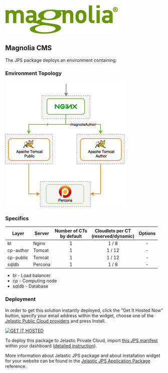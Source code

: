 [![Magnolia CMS](../images/magnolia_logo.png)](../magnolia)
## Magnolia CMS
The JPS package deploys an environment containing:

### Environment Topology

![magnolia-environment-topology](../images/magnolia-environment-topology.png)

### Specifics

Layer                |    Server   | Number of CTs <br/> by default | Cloudlets per CT <br/> (reserved/dynamic) | Options
-------------------- | ------------| :----------------------------: | :---------------------------------------: | :-----:
bl                   |   Nginx     |       1                        |           1 / 8                           | -
cp-author            |   Tomcat    |       1                        |           1 / 12                          | -
cp-public            |   Tomcat    |       1                        |           1 / 12                          | -
sqldb                |   Percona   |       1                        |           1 / 8                           | -

* bl - Load balancer
* cp - Computing node
* sqldb - Database 

### Deployment
In order to get this solution instantly deployed, click the "Get It Hosted Now" button, specify your email address within the widget, choose one of the [Jelastic Public Cloud providers](https://jelastic.cloud) and press Install.

[![GET IT HOSTED](https://raw.githubusercontent.com/jelastic-jps/jpswiki/master/images/getithosted.png)](https://jelastic.com/install-application/?manifest=https%3A%2F%2Fgithub.com%2Ftrimm%2Fjelastic-jps-magnolia-cms%2Fraw%2Fmaster%2Fmanifest.yaml)

To deploy this package to Jelastic Private Cloud, import [this JPS manifest](../../raw/master/manifest.yaml) within your dashboard ([detailed instruction](https://docs.jelastic.com/environment-export-import#import)).

More information about Jelastic JPS package and about installation widget for your website can be found in the [Jelastic JPS Application Package](https://github.com/jelastic-jps/jpswiki/wiki/Jelastic-JPS-Application-Package) reference.
